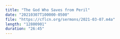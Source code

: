 ```yaml
---
title: "The God Who Saves from Peril"
date: "20210307T100000-0500"
file: "https://cflcn.org/sermons/2021-03-07.m4a"
length: "12800901"
duration: "26:45"
---
```

